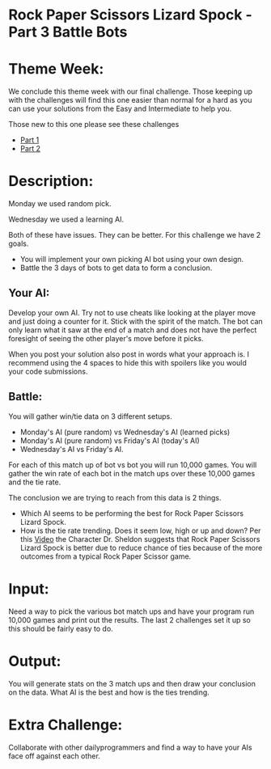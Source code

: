 # Rock Paper Scissors Lizard Spock - Part 3 Battle Bots
<div class="md"><h1>Theme Week:</h1>
<p>We conclude this theme week with our final challenge. Those keeping up with the challenges will find this one easier than normal for a hard as you can use your solutions from the Easy and Intermediate to help you.</p>
<p>Those new to this one please see these challenges</p>
<ul>
<li><a href="http://www.reddit.com/r/dailyprogrammer/comments/23lfrf/4212014_challenge_159_easy_rock_paper_scissors/">Part 1</a></li>
<li><a href="http://www.reddit.com/r/dailyprogrammer/comments/23qy19/4232014_challenge_159_intermediate_rock_paper/">Part 2</a></li>
</ul>
<h1>Description:</h1>
<p>Monday we used random pick.</p>
<p>Wednesday we used a learning AI.</p>
<p>Both of these have issues. They can be better. For this challenge we have 2 goals.</p>
<ul>
<li>You will implement your own picking AI bot using your own design.</li>
<li>Battle the 3 days of bots to get data to form a conclusion.</li>
</ul>
<h2>Your AI:</h2>
<p>Develop your own AI. Try not to use cheats like looking at the player move and just doing a counter for it. Stick with the spirit of the match. The bot can only learn what it saw at the end of a match and does not have the perfect foresight of seeing the other player's move before it picks.</p>
<p>When you post your solution also post in words what your approach is. I recommend using the 4 spaces to hide this with spoilers like you would your code submissions.</p>
<h2>Battle:</h2>
<p>You will gather win/tie data on 3 different setups. </p>
<ul>
<li>Monday's AI (pure random) vs Wednesday's AI (learned picks) </li>
<li>Monday's AI (pure random) vs Friday's AI (today's AI)</li>
<li>Wednesday's AI vs Friday's AI.</li>
</ul>
<p>For each of this match up of bot vs bot you will run 10,000 games. You will gather the win rate of each bot in the match ups over these 10,000 games and the tie rate.</p>
<p>The conclusion we are trying to reach from this data is 2 things.</p>
<ul>
<li>Which AI seems to be performing the best for Rock Paper Scissors Lizard Spock.</li>
<li>How is the tie rate trending. Does it seem low, high or up and down? Per this <a href="https://www.youtube.com/watch?v=iapcKVn7DdY">Video</a> the Character Dr. Sheldon suggests that Rock Paper Scissors Lizard Spock is better due to reduce chance of ties because of the more outcomes from a typical Rock Paper Scissor game.</li>
</ul>
<h1>Input:</h1>
<p>Need a way to pick the various bot match ups and have your program run 10,000 games and print out the results. The last 2 challenges set it up so this should be fairly easy to do.</p>
<h1>Output:</h1>
<p>You will generate stats on the 3 match ups and then draw your conclusion on the data. What AI is the best and how is the ties trending.</p>
<h1>Extra Challenge:</h1>
<p>Collaborate with other dailyprogrammers and find a way to have your AIs face off against each other.</p>
</div>
